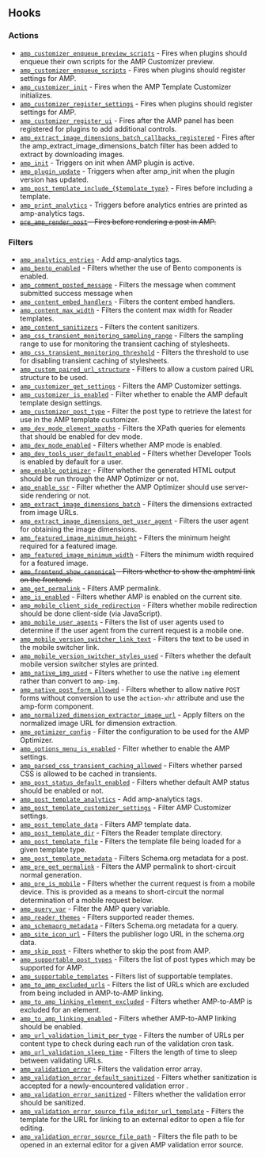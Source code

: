 ## Hooks

### Actions

* [`amp_customizer_enqueue_preview_scripts`](amp_customizer_enqueue_preview_scripts.md) - Fires when plugins should enqueue their own scripts for the AMP Customizer preview.
* [`amp_customizer_enqueue_scripts`](amp_customizer_enqueue_scripts.md) - Fires when plugins should register settings for AMP.
* [`amp_customizer_init`](amp_customizer_init.md) - Fires when the AMP Template Customizer initializes.
* [`amp_customizer_register_settings`](amp_customizer_register_settings.md) - Fires when plugins should register settings for AMP.
* [`amp_customizer_register_ui`](amp_customizer_register_ui.md) - Fires after the AMP panel has been registered for plugins to add additional controls.
* [`amp_extract_image_dimensions_batch_callbacks_registered`](amp_extract_image_dimensions_batch_callbacks_registered.md) - Fires after the amp_extract_image_dimensions_batch filter has been added to extract by downloading images.
* [`amp_init`](amp_init.md) - Triggers on init when AMP plugin is active.
* [`amp_plugin_update`](amp_plugin_update.md) - Triggers when after amp_init when the plugin version has updated.
* [`amp_post_template_include_{$template_type}`](amp_post_template_include_{$template_type}.md) - Fires before including a template.
* [`amp_print_analytics`](amp_print_analytics.md) - Triggers before analytics entries are printed as amp-analytics tags.
* ~~[`pre_amp_render_post`](pre_amp_render_post.md) - Fires before rendering a post in AMP.~~

### Filters

* [`amp_analytics_entries`](amp_analytics_entries.md) - Add amp-analytics tags.
* [`amp_bento_enabled`](amp_bento_enabled.md) - Filters whether the use of Bento components is enabled.
* [`amp_comment_posted_message`](amp_comment_posted_message.md) - Filters the message when comment submitted success message when
* [`amp_content_embed_handlers`](amp_content_embed_handlers.md) - Filters the content embed handlers.
* [`amp_content_max_width`](amp_content_max_width.md) - Filters the content max width for Reader templates.
* [`amp_content_sanitizers`](amp_content_sanitizers.md) - Filters the content sanitizers.
* [`amp_css_transient_monitoring_sampling_range`](amp_css_transient_monitoring_sampling_range.md) - Filters the sampling range to use for monitoring the transient caching of stylesheets.
* [`amp_css_transient_monitoring_threshold`](amp_css_transient_monitoring_threshold.md) - Filters the threshold to use for disabling transient caching of stylesheets.
* [`amp_custom_paired_url_structure`](amp_custom_paired_url_structure.md) - Filters to allow a custom paired URL structure to be used.
* [`amp_customizer_get_settings`](amp_customizer_get_settings.md) - Filters the AMP Customizer settings.
* [`amp_customizer_is_enabled`](amp_customizer_is_enabled.md) - Filter whether to enable the AMP default template design settings.
* [`amp_customizer_post_type`](amp_customizer_post_type.md) - Filter the post type to retrieve the latest for use in the AMP template customizer.
* [`amp_dev_mode_element_xpaths`](amp_dev_mode_element_xpaths.md) - Filters the XPath queries for elements that should be enabled for dev mode.
* [`amp_dev_mode_enabled`](amp_dev_mode_enabled.md) - Filters whether AMP mode is enabled.
* [`amp_dev_tools_user_default_enabled`](amp_dev_tools_user_default_enabled.md) - Filters whether Developer Tools is enabled by default for a user.
* [`amp_enable_optimizer`](amp_enable_optimizer.md) - Filter whether the generated HTML output should be run through the AMP Optimizer or not.
* [`amp_enable_ssr`](amp_enable_ssr.md) - Filter whether the AMP Optimizer should use server-side rendering or not.
* [`amp_extract_image_dimensions_batch`](amp_extract_image_dimensions_batch.md) - Filters the dimensions extracted from image URLs.
* [`amp_extract_image_dimensions_get_user_agent`](amp_extract_image_dimensions_get_user_agent.md) - Filters the user agent for obtaining the image dimensions.
* [`amp_featured_image_minimum_height`](amp_featured_image_minimum_height.md) - Filters the minimum height required for a featured image.
* [`amp_featured_image_minimum_width`](amp_featured_image_minimum_width.md) - Filters the minimum width required for a featured image.
* ~~[`amp_frontend_show_canonical`](amp_frontend_show_canonical.md) - Filters whether to show the amphtml link on the frontend.~~
* [`amp_get_permalink`](amp_get_permalink.md) - Filters AMP permalink.
* [`amp_is_enabled`](amp_is_enabled.md) - Filters whether AMP is enabled on the current site.
* [`amp_mobile_client_side_redirection`](amp_mobile_client_side_redirection.md) - Filters whether mobile redirection should be done client-side (via JavaScript).
* [`amp_mobile_user_agents`](amp_mobile_user_agents.md) - Filters the list of user agents used to determine if the user agent from the current request is a mobile one.
* [`amp_mobile_version_switcher_link_text`](amp_mobile_version_switcher_link_text.md) - Filters the text to be used in the mobile switcher link.
* [`amp_mobile_version_switcher_styles_used`](amp_mobile_version_switcher_styles_used.md) - Filters whether the default mobile version switcher styles are printed.
* [`amp_native_img_used`](amp_native_img_used.md) - Filters whether to use the native `img` element rather than convert to `amp-img`.
* [`amp_native_post_form_allowed`](amp_native_post_form_allowed.md) - Filters whether to allow native `POST` forms without conversion to use the `action-xhr` attribute and use the amp-form component.
* [`amp_normalized_dimension_extractor_image_url`](amp_normalized_dimension_extractor_image_url.md) - Apply filters on the normalized image URL for dimension extraction.
* [`amp_optimizer_config`](amp_optimizer_config.md) - Filter the configuration to be used for the AMP Optimizer.
* [`amp_options_menu_is_enabled`](amp_options_menu_is_enabled.md) - Filter whether to enable the AMP settings.
* [`amp_parsed_css_transient_caching_allowed`](amp_parsed_css_transient_caching_allowed.md) - Filters whether parsed CSS is allowed to be cached in transients.
* [`amp_post_status_default_enabled`](amp_post_status_default_enabled.md) - Filters whether default AMP status should be enabled or not.
* [`amp_post_template_analytics`](amp_post_template_analytics.md) - Add amp-analytics tags.
* [`amp_post_template_customizer_settings`](amp_post_template_customizer_settings.md) - Filter AMP Customizer settings.
* [`amp_post_template_data`](amp_post_template_data.md) - Filters AMP template data.
* [`amp_post_template_dir`](amp_post_template_dir.md) - Filters the Reader template directory.
* [`amp_post_template_file`](amp_post_template_file.md) - Filters the template file being loaded for a given template type.
* [`amp_post_template_metadata`](amp_post_template_metadata.md) - Filters Schema.org metadata for a post.
* [`amp_pre_get_permalink`](amp_pre_get_permalink.md) - Filters the AMP permalink to short-circuit normal generation.
* [`amp_pre_is_mobile`](amp_pre_is_mobile.md) - Filters whether the current request is from a mobile device. This is provided as a means to short-circuit the normal determination of a mobile request below.
* [`amp_query_var`](amp_query_var.md) - Filter the AMP query variable.
* [`amp_reader_themes`](amp_reader_themes.md) - Filters supported reader themes.
* [`amp_schemaorg_metadata`](amp_schemaorg_metadata.md) - Filters Schema.org metadata for a query.
* [`amp_site_icon_url`](amp_site_icon_url.md) - Filters the publisher logo URL in the schema.org data.
* [`amp_skip_post`](amp_skip_post.md) - Filters whether to skip the post from AMP.
* [`amp_supportable_post_types`](amp_supportable_post_types.md) - Filters the list of post types which may be supported for AMP.
* [`amp_supportable_templates`](amp_supportable_templates.md) - Filters list of supportable templates.
* [`amp_to_amp_excluded_urls`](amp_to_amp_excluded_urls.md) - Filters the list of URLs which are excluded from being included in AMP-to-AMP linking.
* [`amp_to_amp_linking_element_excluded`](amp_to_amp_linking_element_excluded.md) - Filters whether AMP-to-AMP is excluded for an element.
* [`amp_to_amp_linking_enabled`](amp_to_amp_linking_enabled.md) - Filters whether AMP-to-AMP linking should be enabled.
* [`amp_url_validation_limit_per_type`](amp_url_validation_limit_per_type.md) - Filters the number of URLs per content type to check during each run of the validation cron task.
* [`amp_url_validation_sleep_time`](amp_url_validation_sleep_time.md) - Filters the length of time to sleep between validating URLs.
* [`amp_validation_error`](amp_validation_error.md) - Filters the validation error array.
* [`amp_validation_error_default_sanitized`](amp_validation_error_default_sanitized.md) - Filters whether sanitization is accepted for a newly-encountered validation error .
* [`amp_validation_error_sanitized`](amp_validation_error_sanitized.md) - Filters whether the validation error should be sanitized.
* [`amp_validation_error_source_file_editor_url_template`](amp_validation_error_source_file_editor_url_template.md) - Filters the template for the URL for linking to an external editor to open a file for editing.
* [`amp_validation_error_source_file_path`](amp_validation_error_source_file_path.md) - Filters the file path to be opened in an external editor for a given AMP validation error source.

